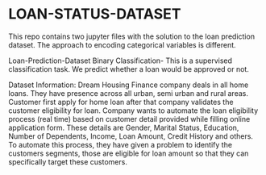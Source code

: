 # LOAN-STATUS-DATASET
This repo contains two jupyter files with the solution to the loan prediction dataset. The approach to encoding categorical variables is different.

Loan-Prediction-Dataset
Binary Classification- This is a supervised classification task. We predict whether a loan would be approved or not.

Dataset Information: Dream Housing Finance company deals in all home loans. They have presence across all urban, semi urban and rural areas. Customer first apply for home loan after that company validates the customer eligibility for loan. Company wants to automate the loan eligibility process (real time) based on customer detail provided while filling online application form. These details are Gender, Marital Status, Education, Number of Dependents, Income, Loan Amount, Credit History and others. To automate this process, they have given a problem to identify the customers segments, those are eligible for loan amount so that they can specifically target these customers.
